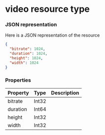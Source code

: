# video resource type



### JSON representation

Here is a JSON representation of the resource

<!-- {
  "blockType": "resource",
  "optionalProperties": [

  ],
  "@odata.type": "microsoft.graph.video"
}-->

```json
{
  "bitrate": 1024,
  "duration": 1024,
  "height": 1024,
  "width": 1024
}

```
### Properties
| Property	   | Type	|Description|
|:---------------|:--------|:----------|
|bitrate|Int32||
|duration|Int64||
|height|Int32||
|width|Int32||

<!-- uuid: e1008840-91ba-4637-b756-2e77cc41ef94
2015-10-18 19:39:29 UTC -->
<!-- {
  "type": "#page.annotation",
  "description": "video resource",
  "keywords": "",
  "section": "documentation",
  "tocPath": ""
}-->